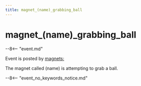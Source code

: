 ```yaml
---
title: magnet_(name)_grabbing_ball
---
```


# magnet_(name)\_grabbing_ball


--8<-- "event.md"

Event is posted by [magnets:](../config/magnets.md)

The magnet called (name) is attempting to grab a ball.

--8<-- "event_no_keywords_notice.md"
